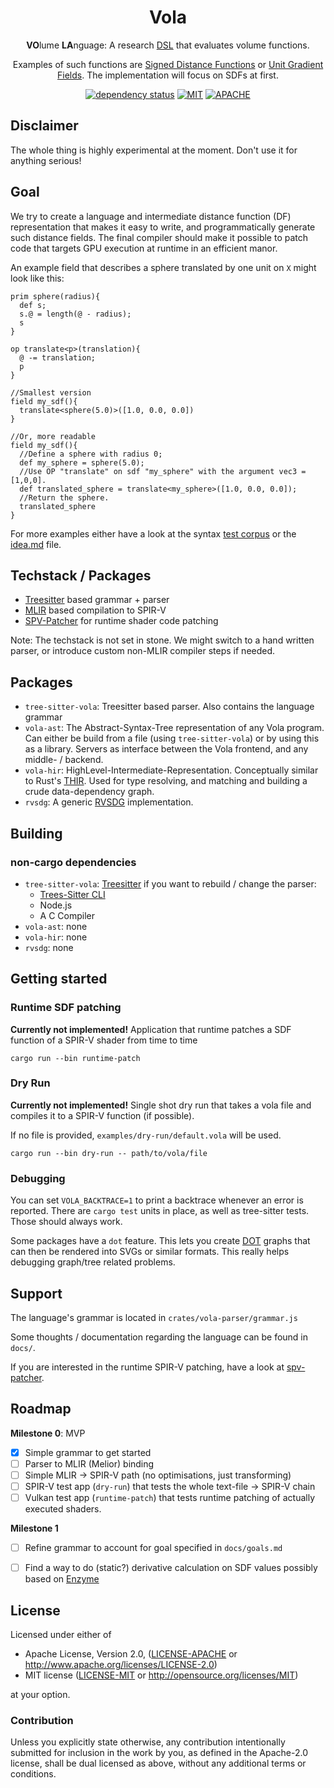 <div align="center">

# Vola

**VO**lume **LA**nguage: A research [DSL](https://en.wikipedia.org/wiki/Domain-specific_language) that evaluates volume functions.

Examples of such functions are [Signed Distance Functions](https://en.wikipedia.org/wiki/Signed_distance_function) or [Unit Gradient Fields](https://www.blakecourter.com/2023/05/18/field-notation.html).
The implementation will focus on SDFs at first.

[![dependency status](https://deps.rs/repo/gitlab/tendsinmende/vola/status.svg)](https://deps.rs/repo/gitlab/tendsinmende/vola)
[![MIT](https://img.shields.io/badge/License-MIT-blue)](LICENSE-MIT)
[![APACHE](https://img.shields.io/badge/License-Apache_2.0-blue)](LICENSE-APACHE)

</div>

## Disclaimer 

The whole thing is highly experimental at the moment. Don't use it for anything serious!

## Goal

We try to create a language and intermediate distance function (DF) representation that makes it easy to write, and programmatically generate such distance fields. The final compiler should make 
it possible to patch code that targets GPU execution at runtime in an efficient manor.

An example field that describes a sphere translated by one unit on `X` might look like this:

```
prim sphere(radius){
  def s;
  s.@ = length(@ - radius);
  s
}

op translate<p>(translation){
  @ -= translation;
  p
}

//Smallest version
field my_sdf(){
  translate<sphere(5.0)>([1.0, 0.0, 0.0])
}

//Or, more readable
field my_sdf(){
  //Define a sphere with radius 0;
  def my_sphere = sphere(5.0);
  //Use OP "translate" on sdf "my_sphere" with the argument vec3 = [1,0,0].
  def translated_sphere = translate<my_sphere>([1.0, 0.0, 0.0]);
  //Return the sphere.
  translated_sphere
}
```

For more examples either have a look at the syntax [test corpus](crates/tree-sitter-vola/corpus) or the [idea.md](https://gitlab.com/tendsinmende/vola/-/blob/main/docs/ideas.md?ref_type=heads#syntax-examples) file.


## Techstack / Packages

- [Treesitter](https://github.com/tree-sitter/tree-sitter) based grammar + parser
- [MLIR](https://mlir.llvm.org/) based compilation to SPIR-V
- [SPV-Patcher](https://gitlab.com/tendsinmende/spv-patcher) for runtime shader code patching

Note: The techstack is not set in stone. We might switch to a hand written parser, or introduce custom non-MLIR compiler steps if needed.

## Packages

- `tree-sitter-vola`: Treesitter based parser. Also contains the language grammar
- `vola-ast`: The Abstract-Syntax-Tree representation of any Vola program. Can either be build from a file (using `tree-sitter-vola`) or 
by using this as a library. Servers as interface between the Vola frontend, and any middle- / backend.
- `vola-hir`: HighLevel-Intermediate-Representation. Conceptually similar to Rust's [THIR](https://rustc-dev-guide.rust-lang.org/thir.html). Used for type resolving, and matching and building a crude data-dependency graph.
- `rvsdg`: A generic [RVSDG](https://dl.acm.org/doi/abs/10.1145/3391902) implementation. 

## Building

### non-cargo dependencies

- `tree-sitter-vola`: [Treesitter](https://tree-sitter.github.io/tree-sitter/creating-parsers#dependencies) if you want to rebuild / change the parser:
  - [Trees-Sitter CLI](https://crates.io/crates/tree-sitter-cli)
  - Node.js
  - A C Compiler
- `vola-ast`: none
- `vola-hir`: none
- `rvsdg`: none

## Getting started

### Runtime SDF patching
**Currently not implemented!**
Application that runtime patches a SDF function of a SPIR-V shader from time to time
``` shell
cargo run --bin runtime-patch
```

### Dry Run
**Currently not implemented!**
Single shot dry run that takes a vola file and compiles it to a SPIR-V function (if possible).

If no file is provided, `examples/dry-run/default.vola` will be used.
``` shell
cargo run --bin dry-run -- path/to/vola/file
```

### Debugging
You can set `VOLA_BACKTRACE=1` to print a backtrace whenever an error is reported. There are `cargo test` units in place, as well as tree-sitter tests. Those should always 
work.

Some packages have a `dot` feature. This lets you create [DOT](https://en.wikipedia.org/wiki/DOT_%28graph_description_language%29) graphs that can then be rendered into SVGs or similar formats. This really helps debugging graph/tree related problems.

## Support

The language's grammar is located in `crates/vola-parser/grammar.js`

Some thoughts / documentation regarding the language can be found in `docs/`.

If you are interested in the runtime SPIR-V patching, have a look at [spv-patcher](https://gitlab.com/tendsinmende/spv-patcher).


## Roadmap

**Milestone 0**: MVP

- [x] Simple grammar to get started
- [ ] Parser to MLIR (Melior) binding
- [ ] Simple MLIR -> SPIR-V path (no optimisations, just transforming)
- [ ] SPIR-V test app (`dry-run`) that tests the whole text-file -> SPIR-V chain
- [ ] Vulkan test app (`runtime-patch`) that tests runtime patching of actually executed shaders.

**Milestone 1**

- [ ] Refine grammar to account for goal specified in `docs/goals.md`
- [ ] Find a way to do (static?) derivative calculation on SDF values possibly based on [Enzyme](https://enzyme.mit.edu/)


## License

Licensed under either of

- Apache License, Version 2.0, ([LICENSE-APACHE](LICENSE-APACHE) or <http://www.apache.org/licenses/LICENSE-2.0>)
- MIT license ([LICENSE-MIT](LICENSE-MIT) or <http://opensource.org/licenses/MIT>)

at your option.

### Contribution

Unless you explicitly state otherwise, any contribution intentionally submitted for inclusion in the work by you, as defined in the Apache-2.0 license, shall be dual licensed as above, without any additional terms or conditions.
